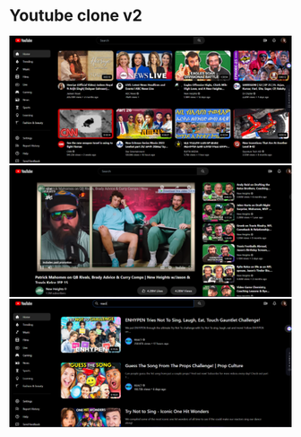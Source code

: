# Youtube clone v2

![youtube](https://github.com/yoseflakew25/youtube_clone-v2/blob/main/screenshot/Screenshot1.png)
![youtube](https://github.com/yoseflakew25/youtube_clone-v2/blob/main/screenshot/Screenshot2.png)
![youtube](https://github.com/yoseflakew25/youtube_clone-v2/blob/main/screenshot/Screenshot3.png)
